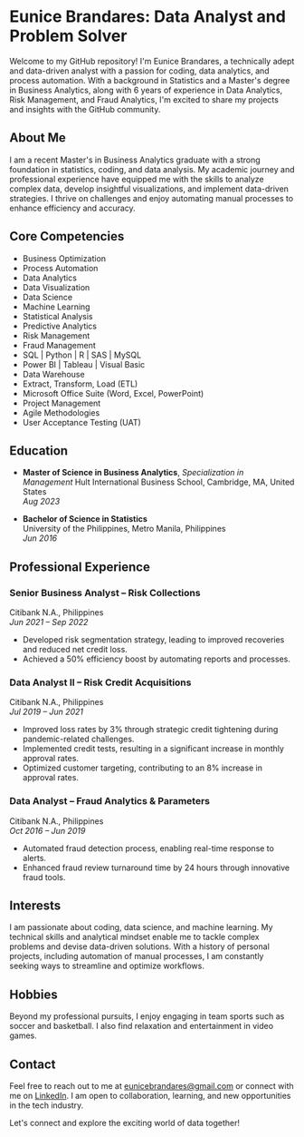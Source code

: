 # Eunice Brandares: Data Analyst and Problem Solver

Welcome to my GitHub repository! I'm Eunice Brandares, a technically adept and data-driven analyst with a passion for coding, data analytics, and process automation. With a background in Statistics and a Master's degree in Business Analytics, along with 6 years of experience in Data Analytics, Risk Management, and Fraud Analytics, I'm excited to share my projects and insights with the GitHub community.

## About Me

I am a recent Master's in Business Analytics graduate with a strong foundation in statistics, coding, and data analysis. My academic journey and professional experience have equipped me with the skills to analyze complex data, develop insightful visualizations, and implement data-driven strategies. I thrive on challenges and enjoy automating manual processes to enhance efficiency and accuracy.

## Core Competencies

- Business Optimization
- Process Automation
- Data Analytics
- Data Visualization
- Data Science
- Machine Learning
- Statistical Analysis
- Predictive Analytics
- Risk Management
- Fraud Management
- SQL | Python | R | SAS | MySQL
- Power BI | Tableau | Visual Basic
- Data Warehouse
- Extract, Transform, Load (ETL)
- Microsoft Office Suite (Word, Excel, PowerPoint)
- Project Management
- Agile Methodologies
- User Acceptance Testing (UAT)

## Education

- **Master of Science in Business Analytics**, *Specialization in Management*
  Hult International Business School, Cambridge, MA, United States  
  *Aug 2023*
  
- **Bachelor of Science in Statistics**  
  University of the Philippines, Metro Manila, Philippines  
  *Jun 2016*

## Professional Experience

### Senior Business Analyst – Risk Collections  
Citibank N.A., Philippines  
*Jun 2021 – Sep 2022*

- Developed risk segmentation strategy, leading to improved recoveries and reduced net credit loss.
- Achieved a 50% efficiency boost by automating reports and processes.

### Data Analyst II – Risk Credit Acquisitions  
Citibank N.A., Philippines  
*Jul 2019 – Jun 2021*

- Improved loss rates by 3% through strategic credit tightening during pandemic-related challenges.
- Implemented credit tests, resulting in a significant increase in monthly approval rates.
- Optimized customer targeting, contributing to an 8% increase in approval rates.

### Data Analyst – Fraud Analytics & Parameters  
Citibank N.A., Philippines  
*Oct 2016 – Jun 2019*

- Automated fraud detection process, enabling real-time response to alerts.
- Enhanced fraud review turnaround time by 24 hours through innovative fraud tools.

## Interests

I am passionate about coding, data science, and machine learning. My technical skills and analytical mindset enable me to tackle complex problems and devise data-driven solutions. With a history of personal projects, including automation of manual processes, I am constantly seeking ways to streamline and optimize workflows.

## Hobbies

Beyond my professional pursuits, I enjoy engaging in team sports such as soccer and basketball. I also find relaxation and entertainment in video games.

## Contact

Feel free to reach out to me at eunicebrandares@gmail.com or connect with me on [LinkedIn](https://www.linkedin.com/in/eunicebrandares/). I am open to collaboration, learning, and new opportunities in the tech industry.

Let's connect and explore the exciting world of data together!
